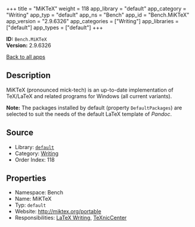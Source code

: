 ﻿+++
title = "MiKTeX"
weight = 118
app_library = "default"
app_category = "Writing"
app_typ = "default"
app_ns = "Bench"
app_id = "Bench.MiKTeX"
app_version = "2.9.6326"
app_categories = ["Writing"]
app_libraries = ["default"]
app_types = ["default"]
+++

**ID:** `Bench.MiKTeX`  
**Version:** 2.9.6326  
<!--more-->

[Back to all apps](/apps/)

## Description
MiKTeX (pronounced mick-tech) is an up-to-date implementation of TeX/LaTeX
and related programs for Windows (all current variants).


**Note:** The packages installed by default (property `DefaultPackages`)
are selected to suit the needs of the default LaTeX template of _Pandoc_.

## Source

* Library: [`default`](/app_libraries/default)
* Category: [Writing](/app_categories/writing)
* Order Index: 118

## Properties

* Namespace: Bench
* Name: MiKTeX
* Typ: `default`
* Website: <http://miktex.org/portable>
* Responsibilities: [LaTeX Writing](/apps/Bench.Group.LaTeXWriting), [TeXnicCenter](/apps/Bench.TeXnicCenter)

